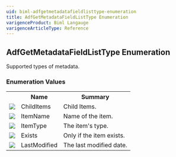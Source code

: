 ```yaml
---
uid: biml-adfgetmetadatafieldlisttype-enumeration
title: AdfGetMetadataFieldListType Enumeration
varigenceProduct: Biml Langauge
varigenceArticleType: Reference
---
```


## AdfGetMetadataFieldListType Enumeration<div class="LanguageSummary"><div class ="SummaryItem">Supported types of metadata.</div></div><div class="EnumValueGroup">### Enumeration Values<table id="EnumValue" class="MemberList"><tbody><tr><th class="MemberTypeIconColumnHeader">&nbsp;</th><th class="MemberNameColumnHeader">Name</th><th class="MemberSummaryColumnHeader">Summary</th></tr><tr class="cd0"><td align="center" class="MemberTypeIcon"><img src="enumValue.png"></img></td><td class="MemberName">ChildItems</td><td class="MemberSummary"><div class ="SummaryItem">Child Items.</div></td></tr><tr class="cd1"><td align="center" class="MemberTypeIcon"><img src="enumValue.png"></img></td><td class="MemberName">ItemName</td><td class="MemberSummary"><div class ="SummaryItem">Name of the item.</div></td></tr><tr class="cd0"><td align="center" class="MemberTypeIcon"><img src="enumValue.png"></img></td><td class="MemberName">ItemType</td><td class="MemberSummary"><div class ="SummaryItem">The item's type.</div></td></tr><tr class="cd1"><td align="center" class="MemberTypeIcon"><img src="enumValue.png"></img></td><td class="MemberName">Exists</td><td class="MemberSummary"><div class ="SummaryItem">Only if the item exists.</div></td></tr><tr class="cd0"><td align="center" class="MemberTypeIcon"><img src="enumValue.png"></img></td><td class="MemberName">LastModified</td><td class="MemberSummary"><div class ="SummaryItem">The last modified date.</div></td></tr></tbody></table></div>